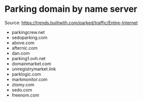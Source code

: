 # Parking domain by name server

Source: https://trends.builtwith.com/parked/traffic/Entire-Internet

- parkingcrew.net
- sedoparking.com
- above.com
- afternic.com
- dan.com
- parking1.ovh.net
- domainmarket.com
- uniregistrymarket.link
- parklogic.com
- markmonitor.com
- ztomy.com
- sedo.com
- freenom.com